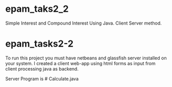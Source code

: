 # epam_taks2_2
Simple Interest and Compound Interest Using Java. Client Server method.


# epam_tasks2-2
To run this project you must have netbeans and glassfish server installed on your system.
I created a client web-app using html forms as input from client processing java as backend.


Server Program is # Calculate.java

